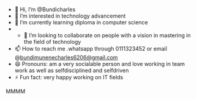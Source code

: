 - 👋 Hi, I’m @Bundicharles
- 👀 I’m interested in technology advancement
- 🌱 I’m currently learning diploma in computer science
- - 💞️ I’m looking to collaborate on people with a vision in mastering in the field of technology
- 📫 How to reach me .whatsapp through 0111323452 or email @bundimunenecharles6206@gmail.com
- 😄 Pronouns: am a very socialable person and love working in team work as well as selfdisciplined and selfdriven
- ⚡ Fun fact: very happy working on IT fields

<!---
Bundicharles/Bundicharles is a ✨ special ✨ repository because its `README.md` (this file) appears on your GitHub profile.
You can click the Preview link to take a look at your changes.
--->
MMMM
